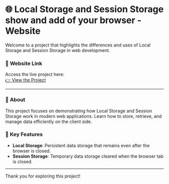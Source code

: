 # 🌐 **Local Storage and Session Storage show and add of your browser - Website**

Welcome to a project that highlights the differences and uses of Local Storage and Session Storage in web development.

### 🔗 **Website Link**  
Access the live project here:  
[👉 View the Project](https://omvijaysharma.github.io/window-data/)  

---

### 📜 **About**  
This project focuses on demonstrating how Local Storage and Session Storage work in modern web applications. Learn how to store, retrieve, and manage data efficiently on the client side.

### 📂 **Key Features**  
- **Local Storage**: Persistent data storage that remains even after the browser is closed.  
- **Session Storage**: Temporary data storage cleared when the browser tab is closed.  

---

Thank you for exploring this project!